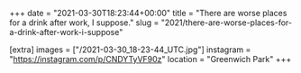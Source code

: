 +++
date = "2021-03-30T18:23:44+00:00"
title = "There are worse places for a drink after work, I suppose."
slug = "2021/there-are-worse-places-for-a-drink-after-work-i-suppose"

[extra]
images = ["/2021-03-30_18-23-44_UTC.jpg"]
instagram = "https://instagram.com/p/CNDYTyVF90z"
location = "Greenwich Park"
+++
